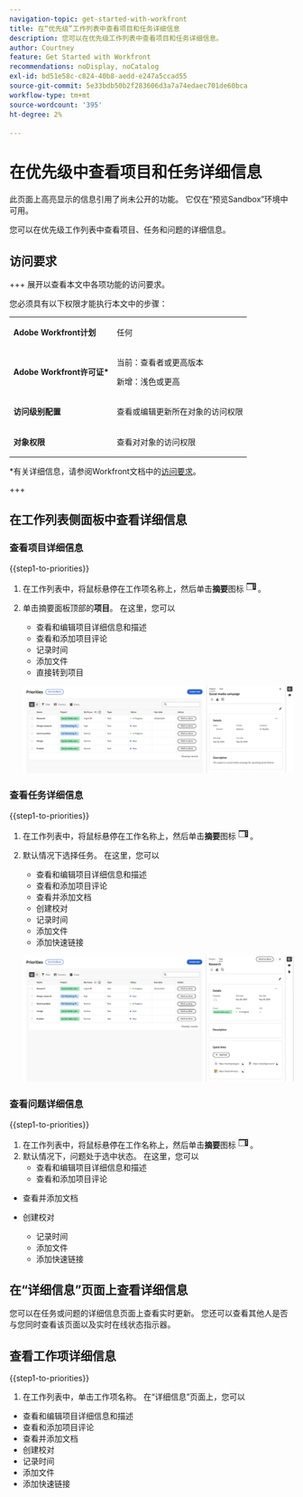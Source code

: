 ```yaml
---
navigation-topic: get-started-with-workfront
title: 在“优先级”工作列表中查看项目和任务详细信息
description: 您可以在优先级工作列表中查看项目和任务详细信息。
author: Courtney
feature: Get Started with Workfront
recommendations: noDisplay, noCatalog
exl-id: bd51e58c-c824-40b8-aedd-e247a5ccad55
source-git-commit: 5e33bdb50b2f283606d3a7a74edaec701de60bca
workflow-type: tm+mt
source-wordcount: '395'
ht-degree: 2%

---
```


# 在优先级中查看项目和任务详细信息

<span class="preview">此页面上高亮显示的信息引用了尚未公开的功能。 它仅在“预览Sandbox”环境中可用。</span>

您可以在优先级工作列表中查看项目、任务和问题的详细信息。

## 访问要求

+++ 展开以查看本文中各项功能的访问要求。

您必须具有以下权限才能执行本文中的步骤：

<table style="table-layout:auto"> 
 <col> 
 </col> 
 <col> 
 </col> 
 <tbody> 
  <tr> 
   <td role="rowheader"><strong>Adobe Workfront计划</strong></td> 
   <td> <p>任何</p> </td> 
  </tr> 
  <tr> 
   <td role="rowheader"><strong>Adobe Workfront许可证*</strong></td> 
   <td> 
   <p>当前：查看者或更高版本</p>
   <p>新增：浅色或更高</p> 
   </td> 
  </tr> 
  <tr> 
   <td role="rowheader"><strong>访问级别配置</strong></td> 
   <td> <p>查看或编辑更新所在对象的访问权限</p></td> 
  </tr> 
  <tr> 
   <td role="rowheader"><strong>对象权限</strong></td> 
   <td> <p>查看对对象的访问权限</p></td> 
  </tr> 
 </tbody> 
</table>

*有关详细信息，请参阅Workfront文档中的[访问要求](/help/quicksilver/administration-and-setup/add-users/access-levels-and-object-permissions/access-level-requirements-in-documentation.md)。

+++

## 在工作列表侧面板中查看详细信息

### 查看项目详细信息

{{step1-to-priorities}}

1. 在工作列表中，将鼠标悬停在工作项名称上，然后单击&#x200B;**摘要**&#x200B;图标![打开摘要图标](assets/summary-icon.png)。
1. 单击摘要面板顶部的&#x200B;**项目**。 在这里，您可以
   * 查看和编辑项目详细信息和描述
   * 查看和添加项目评论
   * 记录时间
   * 添加文件
   * <span class="preview">直接转到项目</span>

   ![项目详细信息](assets/project-details.png)
   <!--new screen for prod ![](assets/project-details-new.png)-->

### 查看任务详细信息

{{step1-to-priorities}}

1. 在工作列表中，将鼠标悬停在工作名称上，然后单击&#x200B;**摘要**&#x200B;图标![打开摘要图标](assets/summary-icon.png)。
1. 默认情况下选择任务。 在这里，您可以
   * 查看和编辑项目详细信息和描述
   * 查看和添加项目评论
   * <span class="preview">查看并添加文档</span>
   * <span class="preview">创建校对</span>
   * 记录时间
   * 添加文件
   * 添加快速链接

   ![任务详细信息](assets/task-details.png)
   <!--new screen for prod ![](assets/task-details-new.png)-->

### 查看问题详细信息

{{step1-to-priorities}}

1. 在工作列表中，将鼠标悬停在工作名称上，然后单击&#x200B;**摘要**&#x200B;图标![打开摘要图标](assets/summary-icon.png)。
1. 默认情况下，问题处于选中状态。 在这里，您可以
   * 查看和编辑项目详细信息和描述
   * 查看和添加项目评论
* <span class="preview">查看并添加文档</span>
* <span class="preview">创建校对</span>
   * 记录时间
   * 添加文件
   * 添加快速链接

  <!--new screen for prod ![issue details](assets/issue-details.png)-->

## 在“详细信息”页面上查看详细信息

<span class="preview">您可以在任务或问题的详细信息页面上查看实时更新。 您还可以查看其他人是否与您同时查看该页面以及实时在线状态指示器。</span>

## 查看工作项详细信息

{{step1-to-priorities}}

1. 在工作列表中，单击工作项名称。 在“详细信息”页面上，您可以

* 查看和编辑项目详细信息和描述
* 查看和添加项目评论
* <span class="preview">查看并添加文档</span>
* <span class="preview">创建校对</span>
* 记录时间
* 添加文件
* 添加快速链接

<!-- screenshot for prod-->